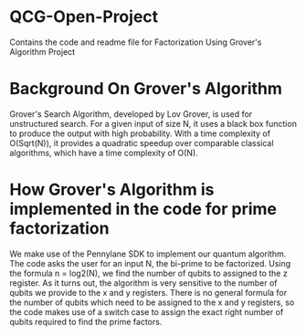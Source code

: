 # QCG-Open-Project
Contains the code and readme file for Factorization Using Grover's Algorithm Project

# Background On Grover's Algorithm
Grover's Search Algorithm, developed by Lov Grover, is used for unstructured search. For a given input of size N, it uses a black box function to produce the output with high probability. With a time complexity of O(Sqrt(N)), it provides a quadratic speedup over comparable classical algorithms, which have a time complexity of O(N).

# How Grover's Algorithm is implemented in the code for prime factorization
We make use of the Pennylane SDK to implement our quantum algorithm.
The code asks the user for an input N, the bi-prime to be factorized.
Using the formula n = log2(N), we find the number of qubits to assigned to the z register.
As it turns out, the algorithm is very sensitive to the number of qubits we provide to the x and y registers. There is no general formula for the number of qubits which need to be assigned to the x and y registers, so the code makes use of a switch case to assign the exact right number of qubits required to find the prime factors.
